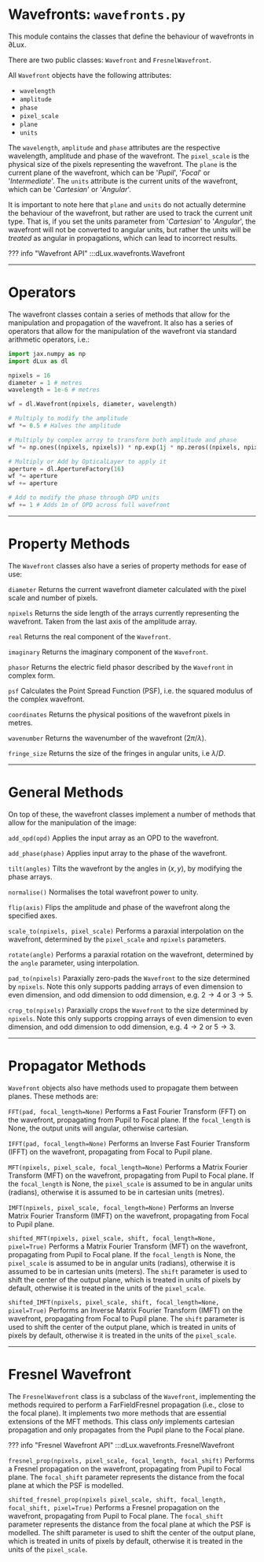 # Wavefronts: `wavefronts.py`

This module contains the classes that define the behaviour of wavefronts in ∂Lux.

There are two public classes: `Wavefront` and `FresnelWavefront`.

All `Wavefront` objects have the following attributes:

- `wavelength`
- `amplitude`
- `phase`
- `pixel_scale`
- `plane`
- `units`

The `wavelength`, `amplitude` and `phase` attributes are the respective wavelength, amplitude and phase of the wavefront. The `pixel_scale` is the physical size of the pixels representing the wavefront. The `plane` is the current plane of the wavefront, which can be '_Pupil_', '_Focal_' or '_Intermediate_'. The `units` attribute is the current units of the wavefront, which can be '_Cartesian_' or '_Angular_'.

It is important to note here that `plane` and `units` do not actually determine the behaviour of the wavefront, but rather are used to track the current unit type. That is, if you set the units parameter from '_Cartesian_' to '_Angular_', the wavefront will not be converted to angular units, but rather the units will be _treated_ as angular in propagations, which can lead to incorrect results.

??? info "Wavefront API"
    :::dLux.wavefronts.Wavefront

---

# Operators

The wavefront classes contain a series of methods that allow for the manipulation and propagation of the wavefront. It also has a series of operators that allow for the manipulation of the wavefront via standard arithmetic operators, i.e.:

```python
import jax.numpy as np
import dLux as dl

npixels = 16
diameter = 1 # metres
wavelength = 1e-6 # metres

wf = dl.Wavefront(npixels, diameter, wavelength)

# Multiply to modify the amplitude
wf *= 0.5 # Halves the amplitude

# Multiply by complex array to transform both amplitude and phase
wf *= np.ones((npixels, npixels)) * np.exp(1j * np.zeros((npixels, npixels)))

# Multiply or Add by OpticalLayer to apply it
aperture = dl.ApertureFactory(16)
wf *= aperture
wf += aperture

# Add to modify the phase through OPD units
wf += 1 # Adds 1m of OPD across full wavefront
```

---

# Property Methods

The `Wavefront` classes also have a series of property methods for ease of use:

`diameter` Returns the current wavefront diameter calculated with the pixel scale
and number of pixels.

`npixels` Returns the side length of the arrays currently representing the
wavefront. Taken from the last axis of the amplitude array.

`real` Returns the real component of the `Wavefront`.

`imaginary` Returns the imaginary component of the `Wavefront`.

`phasor` Returns the electric field phasor described by the `Wavefront` in complex form.

`psf` Calculates the Point Spread Function (PSF), i.e. the squared modulus
of the complex wavefront.

`coordinates` Returns the physical positions of the wavefront pixels in metres.

`wavenumber` Returns the wavenumber of the wavefront ($2\pi/\lambda$).

`fringe_size` Returns the size of the fringes in angular units, i.e $\lambda/D$.

---

# General Methods

On top of these, the wavefront classes implement a number of methods that allow for the
manipulation of the image:

`add_opd(opd)` Applies the input array as an OPD to the wavefront.

`add_phase(phase)` Applies input array to the phase of the wavefront.

`tilt(angles)` Tilts the wavefront by the angles in $(x, y)$, by modifying the phase arrays.

`normalise()` Normalises the total wavefront power to unity.

`flip(axis)` Flips the amplitude and phase of the wavefront along the specified axes.

`scale_to(npixels, pixel_scale)` Performs a paraxial interpolation on the wavefront, determined by the `pixel_scale` and `npixels` parameters.

`rotate(angle)` Performs a paraxial rotation on the wavefront, determined by the `angle` parameter, using interpolation.

`pad_to(npixels)` Paraxially zero-pads the `Wavefront` to the size determined by `npixels`. Note this only supports padding arrays of even dimension to even dimension, and odd dimension to odd dimension, e.g. $2 \rightarrow 4$ or $3 \rightarrow 5$.

`crop_to(npixels)` Paraxially crops the `Wavefront` to the size determined by `npixels`. Note this only supports cropping arrays of even dimension to even dimension, and odd dimension to odd dimension, e.g. $4 \rightarrow 2$ or $5 \rightarrow 3$.

---

# Propagator Methods

`Wavefront` objects also have methods used to propagate them between planes. These
methods are:

`FFT(pad, focal_length=None)` Performs a Fast Fourier Transform (FFT) on the wavefront, propagating from Pupil to Focal plane. If the `focal_length` is None, the output units will angular, otherwise cartesian.

`IFFT(pad, focal_length=None)` Performs an Inverse Fast Fourier Transform (IFFT) on the wavefront, propagating from Focal to Pupil plane.

`MFT(npixels, pixel_scale, focal_length=None)` Performs a Matrix Fourier Transform (MFT) on the wavefront, propagating from Pupil to Focal plane. If the `focal_length` is None, the `pixel_scale` is assumed to be in angular units (radians), otherwise it is assumed to be in cartesian units (metres).

`IMFT(npixels, pixel_scale, focal_length=None)` Performs an Inverse Matrix Fourier Transform (IMFT) on the wavefront, propagating from Focal to Pupil plane.

`shifted_MFT(npixels, pixel_scale, shift, focal_length=None, pixel=True)` Performs a Matrix Fourier Transform (MFT) on the wavefront, propagating from Pupil to Focal plane. If the `focal_length` is None, the `pixel_scale` is assumed to be in angular units (radians), otherwise it is assumed to be in cartesian units (meters). The `shift` parameter is used to shift the center of the output plane, which is treated in units of pixels by default, otherwise it is treated in the units of the `pixel_scale`.

`shifted_IMFT(npixels, pixel_scale, shift, focal_length=None, pixel=True)` Performs an Inverse Matrix Fourier Transform (IMFT) on the wavefront, propagating from Focal to Pupil plane. The `shift` parameter is used to shift the center of the output plane, which is treated in units of pixels by default, otherwise it is treated in the units of the `pixel_scale`.

---

# Fresnel Wavefront

The `FresnelWavefront` class is a subclass of the `Wavefront`, implementing the methods required to perform a FarFieldFresnel propagation (i.e., close to the focal plane). It implements two more methods that are essential extensions of the MFT methods. This class _only_ implements cartesian propagation and only propagates from the Pupil plane to the Focal plane.

??? info "Fresnel Wavefront API"
    :::dLux.wavefronts.FresnelWavefront

`fresnel_prop(npixels, pixel_scale, focal_length, focal_shift)` Performs a Fresnel propagation on the wavefront, propagating from Pupil to Focal plane. The `focal_shift` parameter represents the distance from the focal plane at which the PSF is modelled.

`shifted_fresnel_prop(npixels pixel_scale, shift, focal_length, focal_shift, pixel=True)` Performs a Fresnel propagation on the wavefront, propagating from Pupil to Focal plane. The `focal_shift` parameter represents the distance from the focal plane at which the PSF is modelled. The shift parameter is used to shift the center of the output plane, which is treated in units of pixels by default, otherwise it is treated in the units of the `pixel_scale`.